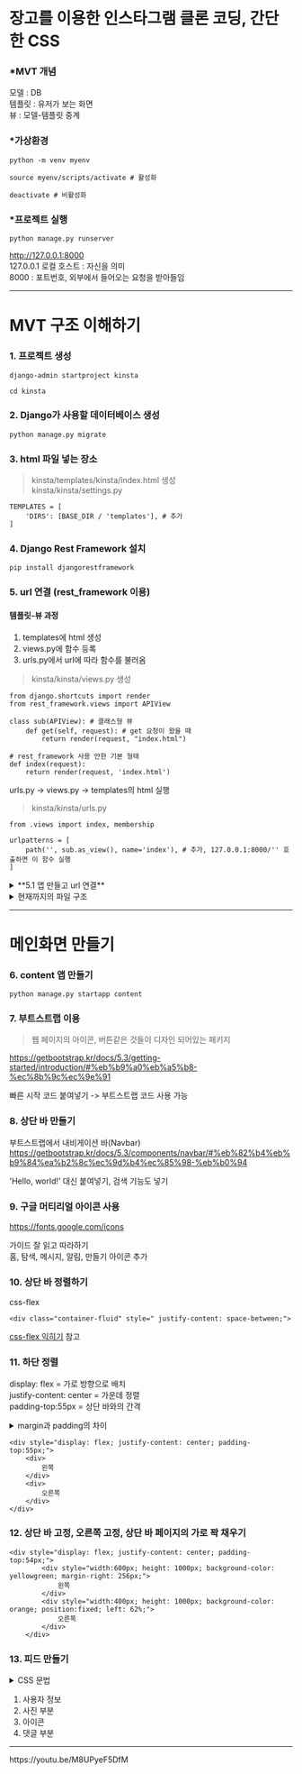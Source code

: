 # 장고를 이용한 인스타그램 클론 코딩, 간단한 CSS
### *MVT 개념
모델 : DB  
템플릿 : 유저가 보는 화면  
뷰 : 모델-템플릿 중계  

### *가상환경
```
python -m venv myenv
```
```
source myenv/scripts/activate # 활성화

deactivate # 비활성화
```

### *프로젝트 실행
```
python manage.py runserver
```
http://127.0.0.1:8000  
127.0.0.1 로컬 호스트 : 자신을 의미  
8000 : 포트번호, 외부에서 들어오는 요청을 받아들임
<hr/>

# MVT 구조 이해하기

### 1. 프로젝트 생성
```
django-admin startproject kinsta
```

```
cd kinsta
```

### 2. Django가 사용할 데이터베이스 생성
```
python manage.py migrate
```

### 3. html 파일 넣는 장소
> kinsta/templates/kinsta/index.html 생성  
> kinsta/kinsta/settings.py
```
TEMPLATES = [
    'DIRS': [BASE_DIR / 'templates'], # 추가
] 
```

### 4. Django Rest Framework 설치
```
pip install djangorestframework
```

### 5. url 연결 (rest_framework 이용)
#### 템플릿-뷰 과정
1. templates에 html 생성
2. views.py에 함수 등록
3. urls.py에서 url에 따라 함수를 불러옴
> kinsta/kinsta/views.py 생성
```
from django.shortcuts import render
from rest_framework.views import APIView

class sub(APIView): # 클래스형 뷰
    def get(self, request): # get 요청이 왔을 때
        return render(request, "index.html")
```

```
# rest_framework 사용 안한 기본 형태
def index(request):
    return render(request, 'index.html')
```

urls.py -> views.py -> templates의 html 실행
> kinsta/kinsta/urls.py
```
from .views import index, membership

urlpatterns = [
    path('', sub.as_view(), name='index'), # 추가, 127.0.0.1:8000/'' 호출하면 이 함수 실행    
]
```
<details>
<summary> **5.1 앱 만들고 url 연결** </summary>

**1. 앱 생성**  
**2. templates 생성**  
**3. view 함수 등록**  
**4. 앱의 url 설정**  
**5. 프로젝트 url에서 앱 연결**  


1. 앱 생성
```
python manage.py startapp content
```

2. 앱에 대한 html 담을 폴더 생성 (kinsta/templates/kinsta 폴더가 있는 곳)
> kinsta/templates/content 생성

3. views.py에 함수 등록
> kinsta/content/views.py
```
class test(APIView):
    def get(self, request):
        return render(request, 'content/test.html') # templates/content/test.html 불러옴
```

4. urls.py에서 함수를 불러옴
> kinsta/content/urls.py 생성
```
urlpatterns = [
    path('test', test.as_view(), name='test'), # http://localhost:8000/content/test 경로로 접근
]
```

5. kinsta의 urls에서 앱의 url 연결
> kinsta/kinsta/urls.py
```
urlpatterns = [
    path('content/', include('content.urls')) # 추가
]
```
</details>

<details>
<summary>현재까지의 파일 구조</summary>

* kinsta
  * db.sqlite3  
  * manage.py  
  * kinsta/  
    * settings.py  
    * urls.py  
    * views.py
  * content/ (앱)
    * urls.py
    * views.py
  * templates/  
    * kinsta
      * main.html
    * content
      * test.html
</details>

<hr/>

# 메인화면 만들기

### 6. content 앱 만들기
```
python manage.py startapp content
```

### 7. 부트스트랩 이용
> 웹 페이지의 아이콘, 버튼같은 것들이 디자인 되어있는 패키지

https://getbootstrap.kr/docs/5.3/getting-started/introduction/#%eb%b9%a0%eb%a5%b8-%ec%8b%9c%ec%9e%91

빠른 시작 코드 붙여넣기 -> 부트스트랩 코드 사용 가능

### 8. 상단 바 만들기
부트스트랩에서 내비게이션 바(Navbar)
https://getbootstrap.kr/docs/5.3/components/navbar/#%eb%82%b4%eb%b9%84%ea%b2%8c%ec%9d%b4%ec%85%98-%eb%b0%94

'Hello, world!' 대신 붙여넣기, 검색 기능도 넣기

### 9. 구글 머티리얼 아이콘 사용
https://fonts.google.com/icons

가이드 잘 읽고 따라하기  
홈, 탐색, 메시지, 알림, 만들기 아이콘 추가

### 10. 상단 바 정렬하기
css-flex  
```
<div class="container-fluid" style=" justify-content: space-between;">
```
[css-flex 익히기](https://studiomeal.com/archives/197) 참고  

### 11. 하단 정렬
display: flex = 가로 방향으로 배치  
justify-content: center = 가운데 정렬  
padding-top:55px = 상단 바와의 간격

<details>
<summary>margin과 padding의 차이</summary>

* margin : 외부에서 밀어주는 느낌
* padding : 내부에서 미는 느낌
</details>

```
<div style="display: flex; justify-content: center; padding-top:55px;">
    <div>
        왼쪽
    </div>
    <div>
        오른쪽
    </div>
</div>
```

### 12. 상단 바 고정, 오른쪽 고정, 상단 바 페이지의 가로 꽉 채우기
```
<div style="display: flex; justify-content: center; padding-top:54px;">
        <div style="width:600px; height: 1000px; background-color: yellowgreen; margin-right: 256px;">
            왼쪽
        </div>
        <div style="width:400px; height: 1000px; background-color: orange; position:fixed; left: 62%;">
            오른쪽
        </div>
    </div>
```

### 13. 피드 만들기
<details>
<summary>CSS 문법</summary>

* overflow: hidden = 넘치는 부분은 감춤
* object-fit: cover = 이미지 비율 유지
* allign-items: center = 세로 기준으로 가운데 정렬
</details>

1. 사용자 정보
2. 사진 부분
3. 아이콘
4. 댓글 부분

<hr/>
https://youtu.be/M8UPyeF5DfM
